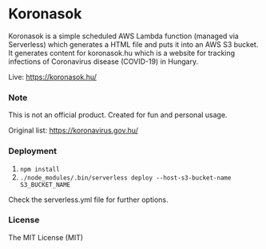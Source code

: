# Koronasok
Koronasok is a simple scheduled AWS Lambda function (managed via Serverless) which generates a HTML file and puts it into an AWS S3 bucket.
It generates content for koronasok.hu which is a website for tracking infections of Coronavirus disease (COVID-19) in Hungary.

Live: https://koronasok.hu/

### Note
This is not an official product. Created for fun and personal usage.

Original list: https://koronavirus.gov.hu/

### Deployment
1. ```npm install```
2. ```./node_modules/.bin/serverless deploy --host-s3-bucket-name S3_BUCKET_NAME```

Check the serverless.yml file for further options.

### License
The MIT License (MIT)
